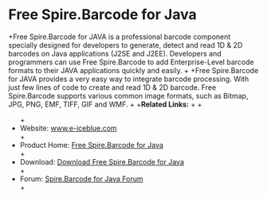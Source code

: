 # Free Spire.Barcode for Java

+Free Spire.Barcode for JAVA is a professional barcode component specially designed for developers to generate, detect and read 1D & 2D barcodes on Java applications (J2SE and J2EE). Developers and programmers can use Free Spire.Barcode to add Enterprise-Level barcode formats to their JAVA applications quickly and easily.
 +
 +Free Spire.Barcode for JAVA provides a very easy way to integrate barcode processing. With just few lines of code to create and read 1D & 2D barcode. Free Spire.Barcode supports various common image formats, such as Bitmap, JPG, PNG, EMF, TIFF, GIF and WMF.
 +
 +<B>Related Links:</B>
 +
 +<ul>
 +<li>Website: www.e-iceblue.com</li>
 +<li>Product Home: <a href=https://www.e-iceblue.com/Introduce/free-barcode-for-java.html>Free Spire.Barcode for Java</a></li>
 +<li>Download: <a href=https://www.e-iceblue.com/Download/barcode-for-java-free.html>Download Free Spire.Barcode for Java</a></li>
 +<li>Forum: <a href=https://www.e-iceblue.com/forum/spire-barcode-f13.html>Spire.Barcode for Java Forum</a></li>
 +</ul>